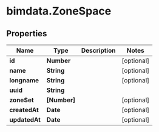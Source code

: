 # bimdata.ZoneSpace

## Properties
Name | Type | Description | Notes
------------ | ------------- | ------------- | -------------
**id** | **Number** |  | [optional] 
**name** | **String** |  | [optional] 
**longname** | **String** |  | [optional] 
**uuid** | **String** |  | 
**zoneSet** | **[Number]** |  | [optional] 
**createdAt** | **Date** |  | [optional] 
**updatedAt** | **Date** |  | [optional] 


